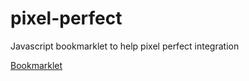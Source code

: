 # pixel-perfect
Javascript bookmarklet to help pixel perfect integration

[Bookmarklet](javascript:(function(){let%20s=document.createElement('script');s.type='text/javascript';s.src='https://acoquoin.github.io/pixel-perfect/app.js';document.body.appendChild(s);void(0);}());)

